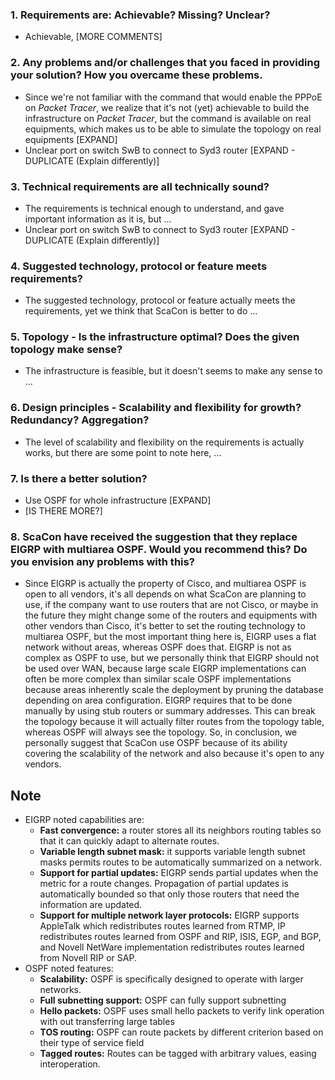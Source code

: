### 1. Requirements are: Achievable? Missing? Unclear?

- Achievable, [MORE COMMENTS]

### 2. Any problems and/or challenges that you faced in providing your solution? How you overcame these problems.

- Since we're not familiar with the command that would enable the PPPoE on *Packet Tracer*, we realize that it's not (yet) achievable to build the infrastructure on *Packet Tracer*, but the command is available on real equipments, which makes us to be able to simulate the topology on real equipments [EXPAND]
- Unclear port on switch SwB to connect to Syd3 router [EXPAND - DUPLICATE (Explain differently)]

### 3. Technical requirements are all technically sound?

- The requirements is technical enough to understand, and gave important information as it is, but ... 
- Unclear port on switch SwB to connect to Syd3 router [EXPAND - DUPLICATE (Explain differently)]

### 4. Suggested technology, protocol or feature meets requirements?

- The suggested technology, protocol or feature actually meets the requirements, yet we think that ScaCon is better to do ... 

### 5. Topology - Is the infrastructure optimal? Does the given topology make sense?

- The infrastructure is feasible, but it doesn't seems to make any sense to ... 

### 6. Design principles - Scalability and flexibility for growth? Redundancy? Aggregation?

- The level of scalability and flexibility on the requirements is actually works, but there are some point to note here, ... 

### 7. Is there a better solution?

- Use OSPF for whole infrastructure [EXPAND]
- [IS THERE MORE?]

### 8. ScaCon have received the suggestion that they replace EIGRP with multiarea OSPF. Would you recommend this? Do you envision any problems with this?

- Since EIGRP is actually the property of Cisco, and multiarea OSPF is open to all vendors, it's all depends on what ScaCon are planning to use, if the company want to use routers that are not Cisco, or maybe in the future they might change some of the routers and equipments with other vendors than Cisco, it's better to set the routing technology to multiarea OSPF, but the most important thing here is, EIGRP uses a flat network without areas, whereas OSPF does that. EIGRP is not as complex as OSPF to use, but we personally think that EIGRP should not be used over WAN, because large scale EIGRP implementations can often be more complex than similar scale OSPF implementations because areas inherently scale the deployment by pruning the database depending on area configuration. EIGRP requires that to be done manually by using stub routers or summary addresses. This can break the topology because it will actually filter routes from the topology table, whereas OSPF will always see the topology. So, in conclusion, we personally suggest that ScaCon use OSPF because of its ability covering the scalability of the network and also because it's open to any vendors.

## Note

- EIGRP noted capabilities are:
	- **Fast convergence:** a router stores all its neighbors routing tables so that it can quickly adapt to alternate routes.
	- **Variable length subnet mask:** it supports variable length subnet masks permits routes to be automatically summarized on a network.
	- **Support for partial updates:** EIGRP sends partial updates when the metric for a route changes. Propagation of partial updates is automatically bounded so that only those routers that need the information are updated.
	- **Support for multiple network layer protocols:** EIGRP supports AppleTalk which redistributes routes learned from RTMP, IP redistributes routes learned from OSPF and RIP, ISIS, EGP, and BGP, and Novell NetWare implementation redistributes routes learned from Novell RIP or SAP.
- OSPF noted features:
	- **Scalability:** OSPF is specifically designed to operate with larger networks.
	- **Full subnetting support:** OSPF can fully support subnetting
	- **Hello packets:** OSPF uses small hello packets to verify link operation with out transferring large tables
	- **TOS routing:** OSPF can route packets by different criterion based on their type of service field
	- **Tagged routes:** Routes can be tagged with arbitrary values, easing interoperation.

